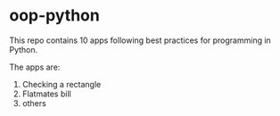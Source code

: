 # oop-python

This repo contains 10 apps following best practices for programming in Python.

The apps are:

1. Checking a rectangle
2. Flatmates bill
3. others


